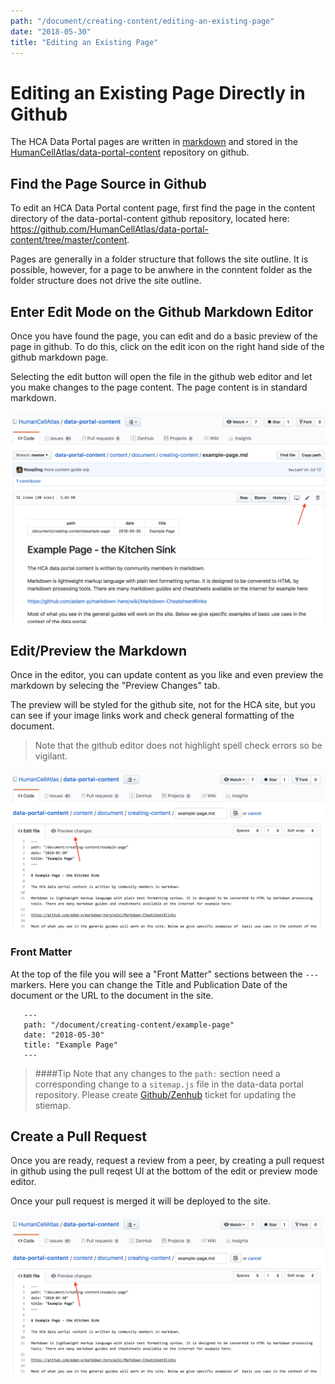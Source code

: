 ```yaml
---
path: "/document/creating-content/editing-an-existing-page"
date: "2018-05-30"
title: "Editing an Existing Page"
---
```


# Editing an Existing Page Directly in Github
The HCA Data Portal pages are written in [markdown](https://guides.github.com/features/mastering-markdown/) and stored in the [HumanCellAtlas/data-portal-content](https://github.com/HumanCellAtlas/data-portal-content) repository on github.

## Find the Page Source in Github
To edit an HCA Data Portal content page, first find the page in the content directory of the data-portal-content github repository, located here: https://github.com/HumanCellAtlas/data-portal-content/tree/master/content.
 
 Pages are generally in a folder structure that follows the site outline. It is possible, however, for a page to be anwhere in the conntent folder as the folder structure does not drive the site outline. 

## Enter Edit Mode on the Github Markdown Editor
Once you have found the page, you can edit and do a basic preview of the page in github. To do this, click on the edit icon on the right hand side of the github markdown page.

Selecting the  edit button will open the file in the github web editor and let you make changes to the page content.  The page content is in standard markdown.

 
![Edit an Existing Page](./_images/edit-existing-page.png "Edit an Existing Page")

## Edit/Preview the Markdown
Once in the editor, you can update content as you like and even preview the markdown by selecing the "Preview Changes" tab.
 
The preview will be styled for the github site, not for the HCA site, but you can see if your image links work and check general formatting of the document.
  
 >Note that the github editor does not highlight spell check errors so be vigilant.
 
 

![Edit in Github](./_images/edit-mode.png "Edit an Existing Page")



### Front Matter
 
At the top of the file you will see a "Front Matter" sections between the `---` markers. Here you can change the Title and Publication Date of the document or the URL to the document in the site.
 

 ```
    ---
    path: "/document/creating-content/example-page"
    date: "2018-05-30"
    title: "Example Page"
    ---
 ```
 
 >####Tip 
 >Note that any changes to the `path:` section need a corresponding change to a `sitemap.js` file in the data-data portal repository. Please create [Github/Zenhub](https://app.zenhub.com/workspace/o/humancellatlas/data-portal-content/boards?repos=130759918) ticket for updating the stiemap.
    
 ## Create a Pull Request
 
Once you are ready, request a review from a peer, by creating a pull request in github using the pull reqest UI at the bottom of the edit or preview mode editor.
 
 Once your pull request is merged it will be deployed to the site.
 
 ![Create a Pull Reqeust](./_images/edit-mode.png "Edit an Existing Page")
 
 
